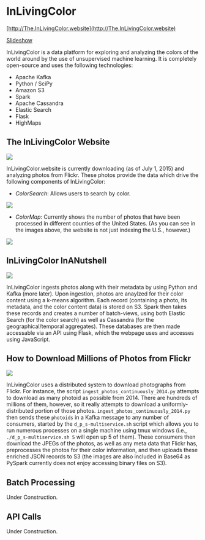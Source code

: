 # InLivingColor

[http://The.InLivingColor.website](http://The.InLivingColor.website)

[Slideshow](http://inlivingcolor.website/static/slideshow/index.html)

InLivingColor is a data platform for exploring and analyzing the colors of
the world around by the use of unsupervised machine learning.
It is completely open-source and uses the following technologies:

- Apache Kafka
- Python / SciPy
- Amazon S3
- Spark
- Apache Cassandra
- Elastic Search
- Flask
- HighMaps

## The InLivingColor Website

![](https://github.com/rhymeswithlion/InLivingColor/blob/master/images/titlepage.png?raw=true)

InLivingColor.website is currently downloading (as of July 1, 2015) and analyzing photos from Flickr. These photos provide the data which drive the following components of InLivingColor:

- _ColorSearch_: Allows users to search by color.

![](https://github.com/rhymeswithlion/InLivingColor/blob/master/images/colorsearch.png?raw=true)

- _ColorMap_: Currently shows the number of photos that have been processed in different counties of the United States. (As you can see in the images above, the website is not just indexing the U.S., however.)

![](https://github.com/rhymeswithlion/InLivingColor/blob/master/images/colormap.png?raw=true)

## InLivingColor InANutshell

![](https://github.com/rhymeswithlion/InLivingColor/blob/master/images/datapipeline.png?raw=true)

InLivingColor ingests photos along with their metadata by using Python and
Kafka (more later). Upon ingestion, photos are anaylzed for their color content
using a k-means algorithm. Each record (containing a photo, its metadata, and
the color content data) is stored on S3. Spark then takes these records and
creates a number of batch-views, using both Elastic Search (for the color
search) as well as Cassandra (for the geographical/temporal aggregates). These
databases are then made accessable via an API using Flask, which the webpage
uses and accesses using JavaScript.


## How to Download Millions of Photos from Flickr

![](https://github.com/rhymeswithlion/InLivingColor/blob/master/images/ingestion.png?raw=true)

InLivingColor uses a distributed system to download photographs from Flickr. For instance, the
script `ingest_photos_continuously_2014.py` attempts to download as many photoid as possible
from 2014. There are hundreds of millions of them, however, so it really attempts to download
a uniformly-distributed portion of those photos. `ingest_photos_continuously_2014.py` then
sends these `photoids` in a Kafka message to any number of consumers, started by the
`d_p_s-multiservice.sh` script which allows you to run numerous processes on a single machine
using tmux windows (i.e., `./d_p_s-multiservice.sh 5` will open up 5 of them). These
consumers then download the JPEGs of the photos, as well as any meta data that Flickr has,
preprocesses the photos for their color information, and then uploads these enriched JSON
records to S3 (the images are also included in Base64 as PySpark currently does not enjoy
accessing binary files on S3).


## Batch Processing

Under Construction.


## API Calls

Under Construction.

